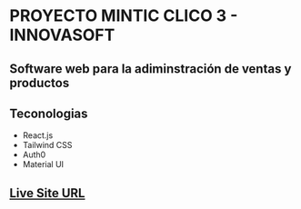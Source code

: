 # PROYECTO MINTIC CLICO 3 - INNOVASOFT 

## Software web para la adiminstración de ventas y productos

## Teconologias

- React.js
- Tailwind CSS
- Auth0
- Material UI

## [Live Site URL](https://innovasoft-ventas.herokuapp.com/)

